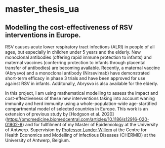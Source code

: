 # master_thesis_ua
## Modelling the cost-effectiveness of RSV interventions in Europe. 
RSV causes acute lower respiratory tract infections (ALRI) in people of all ages, but especially in children under 5 years and the elderly. New monoclonal antibodies (offering rapid immune protection to infants) and maternal vaccines (conferring protection to infants through placental transfer of antibodies) are becoming available. Recently, a maternal vaccine (Abrysvo) and a monoclonal antibody (Nirsevimab) have demonstrated short-term efficacy in phase 3 trials and have been approved for use against RSV in infants. Additonally, Abrysvo is also available for the elderly. 

In this project, I am using mathematical modelling to assess the impact and cost-effectiveness of these new interventions taking into account waning immunity and herd immunity using a whole-population-wide age-startified compartmental model of selected countries in Europe. This work is an extension of previous study by [Hodgson et al. 2020] (https://bmcmedicine.biomedcentral.com/articles/10.1186/s12916-020-01802-8) and for fullfilment of my Master of Epidemiology at the University of Antwerp. Supervision by [Professor Lander Willem](https://www.uantwerpen.be/en/staff/lander-willem/) at the Centre for Health Economics and Modelling of Infectious Diseases (CHERMID) at the University of Antwerp, Belgium. 
